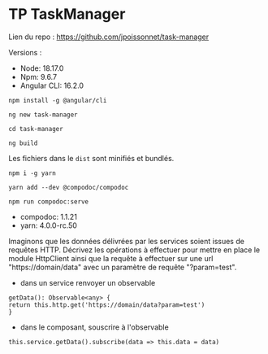 # TP TaskManager

Lien du repo : https://github.com/jpoissonnet/task-manager

Versions :

- Node: 18.17.0
- Npm: 9.6.7
- Angular CLI: 16.2.0

`npm install -g @angular/cli`

`ng new task-manager`

`cd task-manager`

`ng build`

Les fichiers dans le `dist` sont minifiés et bundlés.

`npm i -g yarn`

`yarn add --dev @compodoc/compodoc`

`npm run compodoc:serve`

- compodoc: 1.1.21
- yarn: 4.0.0-rc.50

Imaginons que les données délivrées par les services soient issues de requêtes
HTTP. Décrivez les opérations à effectuer pour mettre en place le module
HttpClient ainsi que la requête à effectuer sur une url "https://domain/data" avec
un paramètre de requête "?param=test".

- dans un service renvoyer un observable

```
getData(): Observable<any> {
return this.http.get('https://domain/data?param=test')
}
```

- dans le composant, souscrire à l'observable

```
this.service.getData().subscribe(data => this.data = data)
```





